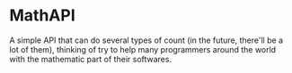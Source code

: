 # MathAPI

A simple API that can do several types of count (in the future, there'll be a lot of them), thinking of try to help many programmers around the world with the mathematic part of their softwares.
